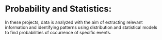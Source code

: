 # Probability and Statistics:
In these projects, data is analyzed with the aim of extracting relevant information and identifying patterns using distribution and statistical models to find probabilities of occurrence of specific events.

